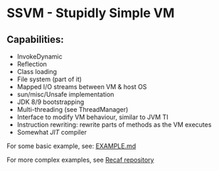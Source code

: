 # SSVM - Stupidly Simple VM

## Capabilities:
  - InvokeDynamic
  - Reflection
  - Class loading
  - File system (part of it)
  - Mapped I/O streams between VM & host OS
  - sun/misc/Unsafe implementation
  - JDK 8/9 bootstrapping
  - Multi-threading (see ThreadManager)
  - Interface to modify VM behaviour, similar to JVM TI
  - Instruction rewriting: rewrite parts of methods as the VM executes
  - Somewhat *JIT* compiler

For some basic example, see: [EXAMPLE.md](EXAMPLE.md)


For more complex examples, see [Recaf repository](https://github.com/Col-E/Recaf/tree/dev3/recaf-core/src/main/java/me/coley/recaf/ssvm)